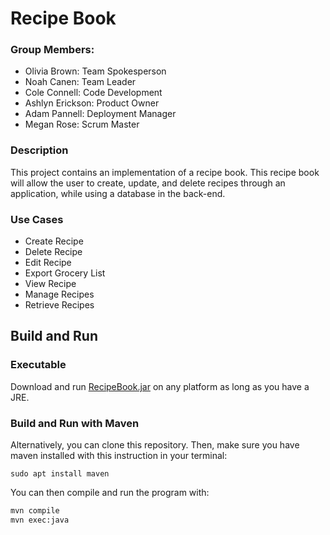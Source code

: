 # Recipe Book


### Group Members: 
- Olivia Brown: Team Spokesperson
- Noah Canen: Team Leader
- Cole Connell: Code Development 
- Ashlyn Erickson: Product Owner
- Adam Pannell: Deployment Manager
- Megan Rose: Scrum Master

### Description
This project contains an implementation of a recipe book. This recipe
book will allow the user to create, update, and delete recipes through an
application, while using a database in the back-end. 

### Use Cases
- Create Recipe
- Delete Recipe
- Edit Recipe
- Export Grocery List
- View Recipe
- Manage Recipes
- Retrieve Recipes

## Build and Run

### Executable

Download and run [RecipeBook.jar](Executables/RecipeBook.jar) on any 
platform as long as you have a JRE. 

### Build and Run with Maven

Alternatively, you can clone this repository. Then, make sure 
you have maven installed with this instruction in your terminal: 

```sudo apt install maven```

You can then compile and run the program with:

```bash
mvn compile
mvn exec:java
